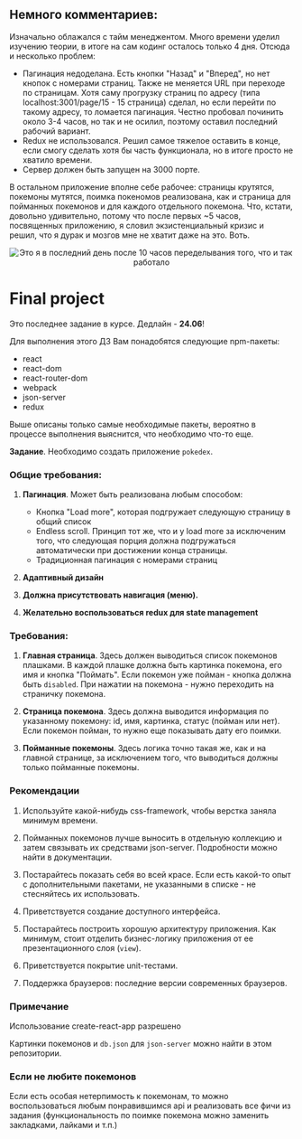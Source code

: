 ## Немного комментариев:
Изначально облажался с тайм менеджентом. Много времени уделил изучению теории, в итоге на сам кодинг осталось только 4 дня. Отсюда и несколько проблем:

- Пагинация недоделана. Есть кнопки "Назад" и "Вперед", но нет кнопок с номерами страниц. Также не меняется URL при переходе по страницам. Хотя саму прогрузку страниц по адресу (типа localhost:3001/page/15 - 15 страница) сделал, но если перейти по такому адресу, то ломается пагинация. Честно пробовал починить около 3-4 часов, но так и не осилил, поэтому оставил последний рабочий вариант.
- Redux не использовался. Решил самое тяжелое оставить в конце, если смогу сделать хотя бы часть функционала, но в итоге просто не хватило времени.
- Сервер должен быть запущен на 3000 порте.

В остальном приложение вполне себе рабочее: страницы крутятся, покемоны мутятся, поимка покеномов реализована, как и страница для пойманных покемонов и для каждого отдельного покемона. Что, кстати, довольно удивительно, потому что после первых ~5 часов, посвященных приложению, я словил экзистенциальный кризис и решил, что я дурак и мозгов мне не хватит даже на это. Воть.

<p align="center">
  <img src="https://stikvk.ru/wp-content/uploads/2021/05/256-46-3.png" title="Это я в последний день после 10 часов переделывания того, что и так работало"/>
</p>



# Final project

Это последнее задание в курсе. Дедлайн - **24.06**!

Для выполнения этого ДЗ Вам понадобятся следующие npm-пакеты:

* react
* react-dom
* react-router-dom
* webpack
* json-server
* redux

Выше описаны только самые необходимые пакеты, вероятно в процессе выполнения выяснится, что необходимо что-то еще.

**Задание**. Необходимо создать приложение `pokedex`.

### Общие требования:

1. **Пагинация**. Может быть реализована любым способом: 
    * Кнопка "Load more", которая подгружает следующую страницу в общий список
    * Endless scroll. Принцип тот же, что и у load more за исключеним того, что следующая порция должна подгружаться автоматически при достижении конца страницы.
    * Традиционная пагинация с номерами страниц

2. **Адаптивный дизайн**

3. **Должна присутствовать навигация (меню).**

4. **Желательно воспользоваться redux для state management**

### Требования:

1. **Главная страница**. Здесь должен выводиться список покемонов плашками. В каждой плашке должна быть картинка покемона, его имя и кнопка "Поймать". Если покемон уже пойман - кнопка должна быть `disabled`. При нажатии на покемона - нужно переходить на страничку покемона.

2. **Страница покемона**. Здесь должна выводится информация по указанному покемону: id, имя, картинка, статус (пойман или нет). Если покемон пойман, то нужно еще показывать дату его поимки.

3. **Пойманные покемоны**. Здесь логика точно такая же, как и на главной странице, за исключением того, что выводиться должны только пойманные покемоны.

### Рекомендации

1. Используйте какой-нибудь css-framework, чтобы верстка заняла минимум времени.

2. Пойманных покемонов лучше выносить в отдельную коллекцию и затем связывать их средствами json-server. Подробности можно найти в документации.

3. Постарайтесь показать себя во всей красе. Если есть какой-то опыт с дополнительными пакетами, не указанными в списке - не стесняйтесь их использовать.

4. Приветствуется создание доступного интерфейса.

5. Постарайтесь построить хорошую архитектуру приложения. Как минимум, стоит отделить бизнес-логику приложения от ее презентационного слоя (`view`).

6. Приветствуется покрытие unit-тестами.

7. Поддержка браузеров: последние версии современных браузеров.

### Примечание

Использование create-react-app разрешено

Картинки покемонов и `db.json` для `json-server` можно найти в этом репозитории.

### Если не любите покемонов

Если есть особая нетерпимость к покемонам, то можно воспользоваться любым понравившимся api и реализовать все фичи из задания (функциональность по поимке покемона можно заменить закладками, лайками и т.п.)

